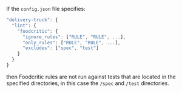 If the `config.json` file specifies:

``` javascript
"delivery-truck": {
  "lint": {
    "foodcritic": {
      "ignore_rules": ["RULE", "RULE", ...],
      "only_rules": ["RULE", "RULE", ...],
      "excludes": ["spec", "test"]
    }
  }
}
```

then Foodcritic rules are not run against tests that are located in the
specified directories, in this case the `/spec` and `/test` directories.